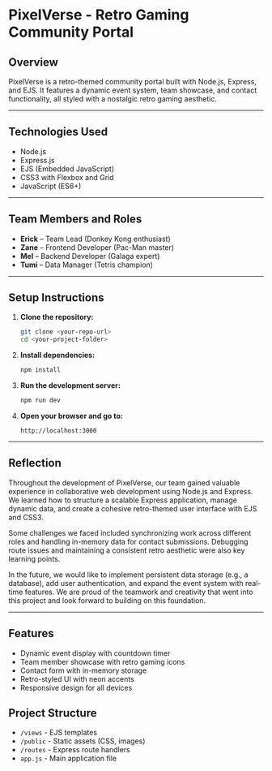 # PixelVerse - Retro Gaming Community Portal

## Overview
PixelVerse is a retro-themed community portal built with Node.js, Express, and EJS. It features a dynamic event system, team showcase, and contact functionality, all styled with a nostalgic retro gaming aesthetic.

---

## Technologies Used
- Node.js
- Express.js
- EJS (Embedded JavaScript)
- CSS3 with Flexbox and Grid
- JavaScript (ES6+)

---

## Team Members and Roles
- **Erick** – Team Lead (Donkey Kong enthusiast)
- **Zane** – Frontend Developer (Pac-Man master)
- **Mel** – Backend Developer (Galaga expert)
- **Tumi** – Data Manager (Tetris champion)

---

## Setup Instructions
1. **Clone the repository:**
   ```bash
   git clone <your-repo-url>
   cd <your-project-folder>
   ```
2. **Install dependencies:**
   ```bash
   npm install
   ```
3. **Run the development server:**
   ```bash
   npm run dev
   ```
4. **Open your browser and go to:**
   ```
   http://localhost:3000
   ```

---


## Reflection
Throughout the development of PixelVerse, our team gained valuable experience in collaborative web development using Node.js and Express. We learned how to structure a scalable Express application, manage dynamic data, and create a cohesive retro-themed user interface with EJS and CSS3. 

Some challenges we faced included synchronizing work across different roles  and handling in-memory data for contact submissions. Debugging route issues and maintaining a consistent retro aesthetic were also key learning points.

In the future, we would like to implement persistent data storage (e.g., a database), add user authentication, and expand the event system with real-time features. We are proud of the teamwork and creativity that went into this project and look forward to building on this foundation.

---

## Features
- Dynamic event display with countdown timer
- Team member showcase with retro gaming icons
- Contact form with in-memory storage
- Retro-styled UI with neon accents
- Responsive design for all devices

## Project Structure
- `/views` - EJS templates
- `/public` - Static assets (CSS, images)
- `/routes` - Express route handlers
- `app.js` - Main application file
